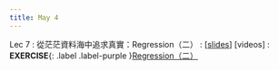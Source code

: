 ```yaml
---
title: May 4
---
```


Lec 7
: 從茫茫資料海中追求真實：Regression（二）
  : [[slides](https://docs.google.com/presentation/d/1ebgHUn1zIYkY7rqQagjo8tCGNMeA1AM6rssRbBhJGDM/edit?usp=sharing)] [videos]
: **EXERCISE**{: .label .label-purple }[Regression（二）](https://colab.research.google.com/drive/1PlQn4bVQbgR-LX1W0dB6833AOuGQLTUy?usp=sharing)
